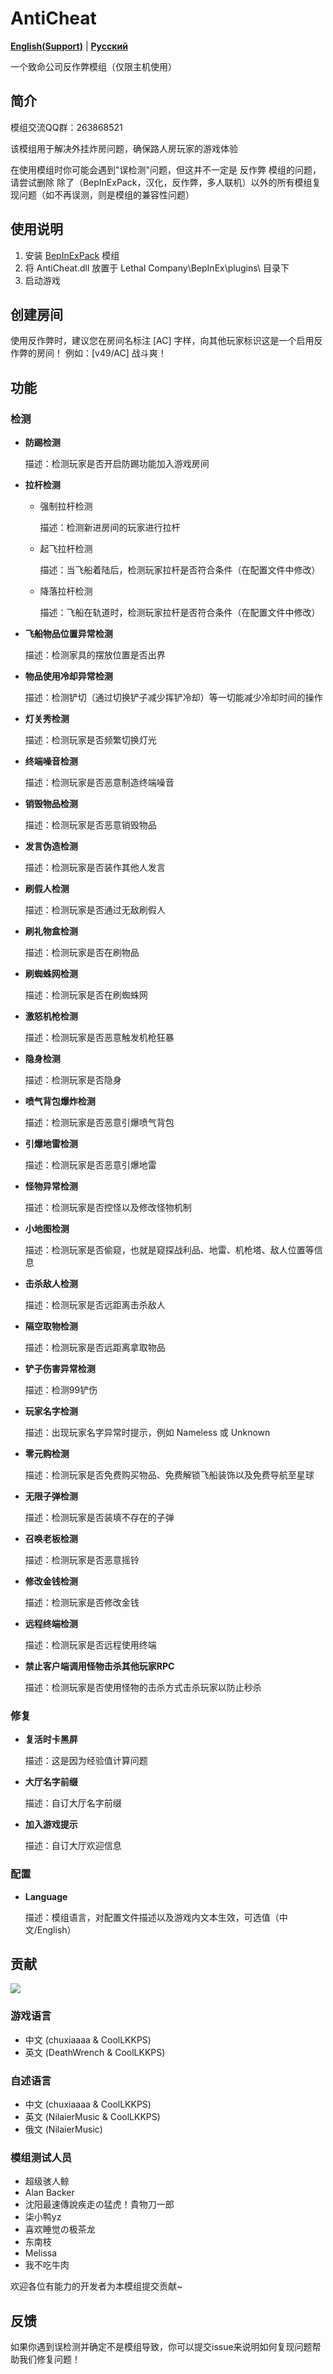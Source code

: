 # AntiCheat

[**English(Support)**](./docs/README-en.md) | [**Русский**](./docs/README-ru.md)

一个致命公司反作弊模组（仅限主机使用）

## 简介

模组交流QQ群：263868521

该模组用于解决外挂炸房问题，确保路人房玩家的游戏体验

在使用模组时你可能会遇到"误检测"问题，但这并不一定是 反作弊 模组的问题，请尝试删除 除了（BepInExPack，汉化，反作弊，多人联机）以外的所有模组复现问题（如不再误测，则是模组的兼容性问题）

## 使用说明

1. 安装 [BepInExPack](https://thunderstore.io/c/lethal-company/p/BepInEx/BepInExPack) 模组
2. 将 AntiCheat.dll 放置于 Lethal Company\BepInEx\plugins\ 目录下
3. 启动游戏

## 创建房间

使用反作弊时，建议您在房间名标注 [AC] 字样，向其他玩家标识这是一个启用反作弊的房间！
例如：[v49/AC] 战斗爽！

## 功能

### 检测

* **防踢检测**

    描述：检测玩家是否开启防踢功能加入游戏房间

* **拉杆检测**

  * 强制拉杆检测

    描述：检测新进房间的玩家进行拉杆

  * 起飞拉杆检测

    描述：当飞船着陆后，检测玩家拉杆是否符合条件（在配置文件中修改）

  * 降落拉杆检测

    描述：飞船在轨道时，检测玩家拉杆是否符合条件（在配置文件中修改）

* **飞船物品位置异常检测**

    描述：检测家具的摆放位置是否出界

* **物品使用冷却异常检测**

    描述：检测铲切（通过切换铲子减少挥铲冷却）等一切能减少冷却时间的操作

* **灯关秀检测**

    描述：检测玩家是否频繁切换灯光

* **终端噪音检测**

    描述：检测玩家是否恶意制造终端噪音

* **销毁物品检测**

    描述：检测玩家是否恶意销毁物品

* **发言伪造检测**

    描述：检测玩家是否装作其他人发言

* **刷假人检测**

    描述：检测玩家是否通过无敌刷假人

* **刷礼物盒检测**

    描述：检测玩家是否在刷物品

* **刷蜘蛛网检测**

    描述：检测玩家是否在刷蜘蛛网

* **激怒机枪检测**

    描述：检测玩家是否恶意触发机枪狂暴

* **隐身检测**

    描述：检测玩家是否隐身

* **喷气背包爆炸检测**

    描述：检测玩家是否恶意引爆喷气背包

* **引爆地雷检测**

    描述：检测玩家是否恶意引爆地雷

* **怪物异常检测**

    描述：检测玩家是否控怪以及修改怪物机制

* **小地图检测**

    描述：检测玩家是否偷窥，也就是窥探战利品、地雷、机枪塔、敌人位置等信息

* **击杀敌人检测**

    描述：检测玩家是否远距离击杀敌人

* **隔空取物检测**

    描述：检测玩家是否远距离拿取物品

* **铲子伤害异常检测**

    描述：检测99铲伤

* **玩家名字检测**

    描述：出现玩家名字异常时提示，例如 Nameless 或 Unknown

* **零元购检测**

    描述：检测玩家是否免费购买物品、免费解锁飞船装饰以及免费导航至星球

* **无限子弹检测**

    描述：检测玩家是否装填不存在的子弹

* **召唤老板检测**

    描述：检测玩家是否恶意摇铃

* **修改金钱检测**

    描述：检测玩家是否修改金钱

* **远程终端检测**

    描述：检测玩家是否远程使用终端

* **禁止客户端调用怪物击杀其他玩家RPC**

    描述：检测玩家是否使用怪物的击杀方式击杀玩家以防止秒杀


### 修复

* **复活时卡黑屏**

    描述：这是因为经验值计算问题

* **大厅名字前缀**

    描述：自订大厅名字前缀

* **加入游戏提示**

    描述：自订大厅欢迎信息


### 配置

* **Language**

    描述：模组语言，对配置文件描述以及游戏内文本生效，可选值（中文/English）

## 贡献

<a href="https://github.com/chuxiaaaa/AntiCheat/graphs/contributors">
  <img src="https://contrib.rocks/image?repo=chuxiaaaa/AntiCheat" />
</a>

### 游戏语言

* 中文 (chuxiaaaa & CoolLKKPS)
* 英文 (DeathWrench & CoolLKKPS)

### 自述语言

* 中文 (chuxiaaaa & CoolLKKPS)
* 英文 (NilaierMusic & CoolLKKPS)
* 俄文 (NilaierMusic)

### 模组测试人员

* 超级骇人鲸 
* Alan Backer
* 沈阳最速傳說疾走の猛虎！貴物刀一郎
* 柒小鸭yz
* 喜欢睡觉の极茶龙 
* 东南枝
* Melissa
* 我不吃牛肉

欢迎各位有能力的开发者为本模组提交贡献~

## 反馈

如果你遇到误检测并确定不是模组导致，你可以提交issue来说明如何复现问题帮助我们修复问题！
